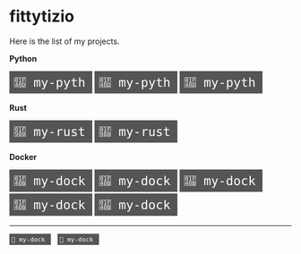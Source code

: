 # fittytizio

Here is the list of my projects.

**Python**

[![myproject](badge-python.svg)](https://github.com/fittytizio/fittytizio) [![myproject](badge-python.svg)](https://github.com/fittytizio/fittytizio) [![myproject](badge-python.svg)](https://github.com/fittytizio/fittytizio)

**Rust**

[![myproject](badge-rust.svg)](https://github.com/fittytizio/fittytizio) [![myproject](badge-rust.svg)](https://github.com/fittytizio/fittytizio)

**Docker**

[![myproject](badge-docker.svg)](https://github.com/fittytizio/fittytizio) [![myproject](badge-docker.svg)](https://github.com/fittytizio/fittytizio) [![myproject](badge-docker.svg)](https://github.com/fittytizio/fittytizio) [![myproject](badge-docker.svg)](https://github.com/fittytizio/fittytizio) [![myproject](badge-docker.svg)](https://github.com/fittytizio/fittytizio)

---

<a href="TODO"><svg xmlns="http://www.w3.org/2000/svg" width="74" height="20">
    <rect width="74" height="20" fill="#555"/>
    <text x="4" y="14" fill="#fff" font-family="Consolas,monospace" font-size="11">&#x1F40B; my-dock</text>
</svg></a> &nbsp; <a href="TODO"><svg xmlns="http://www.w3.org/2000/svg" width="74" height="20">
    <rect width="74" height="20" fill="#555"/>
    <text x="4" y="14" fill="#fff" font-family="Consolas,monospace" font-size="11">&#x1F40B; my-dock</text>
</svg></a>
